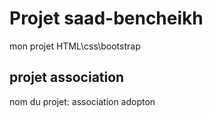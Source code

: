 # Projet saad-bencheikh
mon projet HTML\css\bootstrap
## projet association
nom du projet: association adopton
